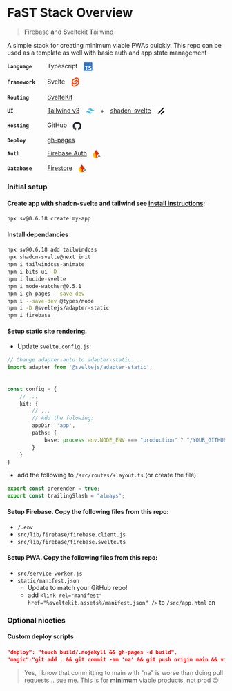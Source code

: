 # FaST Stack Overview
> **F**irebase **a**nd **S**veltekit **T**ailwind

A simple stack for creating minimum viable PWAs quickly. This repo can be used as a template as well with basic auth and app state management

<code><strong>Language&emsp;&emsp;&emsp;</strong></code>&emsp;Typescript&emsp;<img align="center" src="static/svg/typescript.svg" width="20"/>

<code><strong>Framework&emsp;&emsp;</strong></code>&emsp;Svelte&emsp;<img align="center" src="static/svg/svelte.svg" width="20"/>

<code><strong>Routing&emsp;&emsp;&emsp;&emsp;</strong></code>&emsp;<a href="https://svelte.dev/docs/kit/creating-a-project">SvelteKit</a>

<code><strong>UI&emsp;&emsp;&emsp;&emsp;&emsp;&emsp;&emsp;&emsp;&emsp;</strong></code>&emsp;<a href="https://v3.tailwindcss.com/docs/installation">Tailwind v3</a>&emsp;<img align="center" src="static/svg/tailwind.svg" width="20"/>&emsp;+&emsp;<a href="https://next.shadcn-svelte.com/docs/installation/sveltekit">shadcn-svelte</a>&emsp;<img align="center" src="static/svg/shadcn.svg" width="20"/>

<code><strong>Hosting&emsp;&emsp;&emsp;&emsp;</strong></code>&emsp;GitHub&emsp;<img align="center" src="static/svg/github.svg" width="20"/>

<code><strong>Deploy&emsp;&emsp;&emsp;&emsp;&emsp;</strong></code>&emsp;<a href="https://github.com/tschaub/gh-pages">gh-pages</a>

<code><strong>Auth&emsp;&emsp;&emsp;&emsp;&emsp;&emsp;&emsp;</strong></code>&emsp;<a href="https://firebase.google.com/docs/auth">Firebase Auth</a>&emsp;<img align="center" src="static/svg/firebase-auth.svg" width="20"/>

<code><strong>Database&emsp;&emsp;&emsp;</strong></code>&emsp;<a href="https://firebase.google.com/docs/firestore/quickstart">Firestore</a>&emsp;<img align="center" src="static/svg/firebase-firestore.svg" width="20"/>





### Initial setup
#### Create app with shadcn-svelte and tailwind see [install instructions](https://next.shadcn-svelte.com/docs/installation/sveltekit):
```bash
npx sv@0.6.18 create my-app
```
#### Install dependancies
```bash
npx sv@0.6.18 add tailwindcss
npx shadcn-svelte@next init
npm i tailwindcss-animate
npm i bits-ui -D
npm i lucide-svelte
npm i mode-watcher@0.5.1
npm i gh-pages --save-dev
npm i --save-dev @types/node
npm i -D @sveltejs/adapter-static
npm i firebase
```

#### Setup static site rendering. 
 
- Update `svelte.config.js`:

```ts
// Change adapter-auto to adapter-static...
import adapter from '@sveltejs/adapter-static';


const config = {
    // ...
    kit: {
        // ...
        // Add the folowing:
        appDir: 'app',
        paths: {
            base: process.env.NODE_ENV === "production" ? "/YOUR_GITHUB_REPO" : "",
        }
    }
}
```

- add the following to `/src/routes/+layout.ts` (or create the file):

```ts
export const prerender = true;
export const trailingSlash = "always";
```

#### Setup Firebase. Copy the following files from this repo:
- `/.env`
- `src/lib/firebase/firebase.client.js`
- `src/lib/firebase/firebase.svelte.ts`
    
#### Setup PWA. Copy the following files from this repo:
- `src/service-worker.js`
- `static/manifest.json`
    - Update to match your GitHub repo!
    - add `<link rel="manifest" href="%sveltekit.assets%/manifest.json" />` to `/src/app.html` an
### Optional niceties
#### Custom deploy scripts
```json
"deploy": "touch build/.nojekyll && gh-pages -d build",
"magic":"git add . && git commit -am 'na' && git push origin main && vite build && touch build/.nojekyll && gh-pages -d build",
```

> Yes, I know that committing to main with "na" is worse than doing pull requests... sue me. This is for **minimum** viable products, not prod 😊